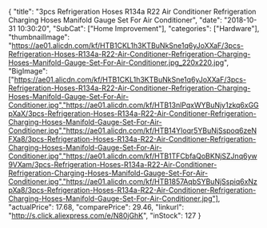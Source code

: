 {
	"title": "3pcs Refrigeration Hoses R134a R22 Air Conditioner Refrigeration Charging Hoses Manifold Gauge Set For Air Conditioner",
	"date": "2018-10-31 10:30:20",
	"SubCat": ["Home Improvement"],
	"categories": ["Hardware"],
	"thumbnailImage": "https://ae01.alicdn.com/kf/HTB1CKL1h3KTBuNkSne1q6yJoXXaF/3pcs-Refrigeration-Hoses-R134a-R22-Air-Conditioner-Refrigeration-Charging-Hoses-Manifold-Gauge-Set-For-Air-Conditioner.jpg_220x220.jpg",
	"BigImage": ["https://ae01.alicdn.com/kf/HTB1CKL1h3KTBuNkSne1q6yJoXXaF/3pcs-Refrigeration-Hoses-R134a-R22-Air-Conditioner-Refrigeration-Charging-Hoses-Manifold-Gauge-Set-For-Air-Conditioner.jpg","https://ae01.alicdn.com/kf/HTB13nlPqxWYBuNjy1zkq6xGGpXaX/3pcs-Refrigeration-Hoses-R134a-R22-Air-Conditioner-Refrigeration-Charging-Hoses-Manifold-Gauge-Set-For-Air-Conditioner.jpg","https://ae01.alicdn.com/kf/HTB14Yloqr5YBuNjSspoq6zeNFXa8/3pcs-Refrigeration-Hoses-R134a-R22-Air-Conditioner-Refrigeration-Charging-Hoses-Manifold-Gauge-Set-For-Air-Conditioner.jpg","https://ae01.alicdn.com/kf/HTB1TFCbfaQoBKNjSZJnq6yw9VXam/3pcs-Refrigeration-Hoses-R134a-R22-Air-Conditioner-Refrigeration-Charging-Hoses-Manifold-Gauge-Set-For-Air-Conditioner.jpg","https://ae01.alicdn.com/kf/HTB1857AqbSYBuNjSspiq6xNzpXa8/3pcs-Refrigeration-Hoses-R134a-R22-Air-Conditioner-Refrigeration-Charging-Hoses-Manifold-Gauge-Set-For-Air-Conditioner.jpg"],
	"actualPrice": 17.68,
	"comparePrice": 29.46,
	"linkurl": "http://s.click.aliexpress.com/e/N80jGhK",
	"inStock": 127
}
